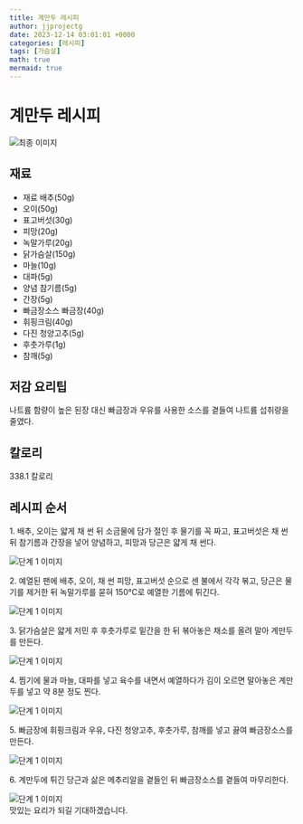 ```yaml
---
title: 계만두 레시피
author: jjprojectg
date: 2023-12-14 03:01:01 +0000
categories: [레시피]
tags: [가슴살]
math: true
mermaid: true
---
```

<meta name="og:type" content="website"/>
<meta charset="UTF-8"/>
<div class="header">
  <h1>계만두 레시피</h1>
</div>

<div class="container my-4">
  <div class="row">
    <div class="col-12 col-md-6">
      <div class="recipe-image">
        <img src="http://www.foodsafetykorea.go.kr/uploadimg/cook/10_00245_2.png" class="step-image" alt="최종 이미지"/>
      </div>
    </div>
    <div class="col-12 col-md-6">
      <div class="ingredients">
        <h2>재료</h2>
        <ul class="card">
          <li> 재료 배추(50g) </li>
          <li>  오이(50g) </li>
          <li>  표고버섯(30g) </li>
          <li>  피망(20g) </li>
          <li> 녹말가루(20g) </li>
          <li>  닭가슴살(150g) </li>
          <li>  마늘(10g) </li>
          <li>  대파(5g) </li>
          <li> 양념 참기름(5g) </li>
          <li>  간장(5g) </li>
          <li> 빠금장소스 빠금장(40g) </li>
          <li>  휘핑크림(40g) </li>
          <li> 다진 청양고추(5g) </li>
          <li>  후춧가루(1g) </li>
          <li>  참깨(5g) </li>
</ul>
      </div>
    </div>
    <div class="col-12 col-md-6">
      <div class="ingredients">
        <h2>저감 요리팁</h2>
        <div class="card"> 
          <p>
            나트륨 함량이 높은 된장 대신 빠금장과 우유를 사용한 소스를 곁들여 나트륨 섭취량을 줄였다.
          </p>
        </div>
      </div>
      <div class="ingredients">
        <h2>칼로리</h2>
        <div class="card"> 
          <p>
            338.1 칼로리
          </p>
        </div>
      </div>
    </div>
  </div>

  <h2 class="my-4">레시피 순서</h2>
  <div class="card recipe-card">
    <div class="card-body recipe-step">
      <p class="card-text step-description">1. 배추, 오이는 얇게 채 썬 뒤 소금물에
담가 절인 후 물기를 꼭 짜고,
표고버섯은 채 썬 뒤 참기름과
간장을 넣어 양념하고, 피망과
당근은 얇게 채 썬다.</p>
      <img src="http://www.foodsafetykorea.go.kr/uploadimg/cook/20_00245_1.png" alt="단계 1 이미지" class="step-image"/>
    </div>
  </div>
  <div class="card recipe-card">
    <div class="card-body recipe-step">
      <p class="card-text step-description">2. 예열된 팬에 배추, 오이, 채 썬 피망,
표고버섯 순으로 센 불에서 각각
볶고, 당근은 물기를 제거한 뒤
녹말가루를 묻혀 150℃로 예열한
기름에 튀긴다.</p>
      <img src="http://www.foodsafetykorea.go.kr/uploadimg/cook/20_00245_2.png" alt="단계 1 이미지" class="step-image"/>
    </div>
  </div>
  <div class="card recipe-card">
    <div class="card-body recipe-step">
      <p class="card-text step-description">3. 닭가슴살은 얇게 저민 후
후춧가루로 밑간을 한 뒤 볶아놓은
채소를 올려 말아 계만두를 만든다.</p>
      <img src="http://www.foodsafetykorea.go.kr/uploadimg/cook/20_00245_3.png" alt="단계 1 이미지" class="step-image"/>
    </div>
  </div>
  <div class="card recipe-card">
    <div class="card-body recipe-step">
      <p class="card-text step-description">4. 찜기에 물과 마늘, 대파를 넣고
육수를 내면서 예열하다가 김이
오르면 말아놓은 계만두를 넣고
약 8분 정도 찐다.</p>
      <img src="http://www.foodsafetykorea.go.kr/uploadimg/cook/20_00245_4.png" alt="단계 1 이미지" class="step-image"/>
    </div>
  </div>
  <div class="card recipe-card">
    <div class="card-body recipe-step">
      <p class="card-text step-description">5. 빠금장에 휘핑크림과 우유, 다진
청양고추, 후춧가루, 참깨를 넣고
끓여 빠금장소스를 만든다.</p>
      <img src="http://www.foodsafetykorea.go.kr/uploadimg/cook/20_00245_5.png" alt="단계 1 이미지" class="step-image"/>
    </div>
  </div>
  <div class="card recipe-card">
    <div class="card-body recipe-step">
      <p class="card-text step-description">6. 계만두에 튀긴 당근과 삶은
메추리알을 곁들인 뒤 빠금장소스를
곁들여 마무리한다.</p>
      <img src="http://www.foodsafetykorea.go.kr/uploadimg/cook/20_00245_6.png" alt="단계 1 이미지" class="step-image"/>
    </div>
  </div>

</div>
맛있는 요리가 되길 기대하겠습니다.
